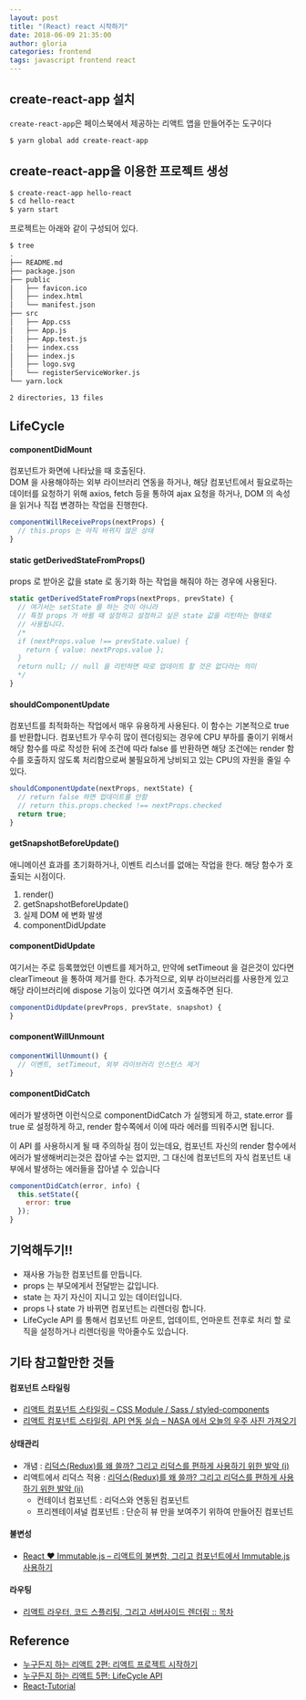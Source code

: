 ```yaml
---
layout: post
title: "(React) react 시작하기"
date: 2018-06-09 21:35:00
author: gloria
categories: frontend
tags: javascript frontend react
---
```


## create-react-app 설치
`create-react-app`은 페이스북에서 제공하는 리액트 앱을 만들어주는 도구이다
```bash
$ yarn global add create-react-app
```

## create-react-app을 이용한 프로젝트 생성
```bash
$ create-react-app hello-react
$ cd hello-react
$ yarn start
```

프로젝트는 아래와 같이 구성되어 있다.
```bash
$ tree
.
├── README.md
├── package.json
├── public
│   ├── favicon.ico
│   ├── index.html
│   └── manifest.json
├── src
│   ├── App.css
│   ├── App.js
│   ├── App.test.js
│   ├── index.css
│   ├── index.js
│   ├── logo.svg
│   └── registerServiceWorker.js
└── yarn.lock

2 directories, 13 files
```

## LifeCycle
#### componentDidMount
컴포넌트가 화면에 나타났을 때 호출된다.  
DOM 을 사용해야하는 외부 라이브러리 연동을 하거나, 해당 컴포넌트에서 필요로하는 데이터를 요청하기 위해 axios, fetch 등을 통하여 ajax 요청을 하거나, DOM 의 속성을 읽거나 직접 변경하는 작업을 진행한다.
```javascript
componentWillReceiveProps(nextProps) {
  // this.props 는 아직 바뀌지 않은 상태
}
```

#### static getDerivedStateFromProps()
props 로 받아온 값을 state 로 동기화 하는 작업을 해줘야 하는 경우에 사용된다.
```javascript
static getDerivedStateFromProps(nextProps, prevState) {
  // 여기서는 setState 를 하는 것이 아니라
  // 특정 props 가 바뀔 때 설정하고 설정하고 싶은 state 값을 리턴하는 형태로
  // 사용됩니다.
  /*
  if (nextProps.value !== prevState.value) {
    return { value: nextProps.value };
  }
  return null; // null 을 리턴하면 따로 업데이트 할 것은 없다라는 의미
  */
}
```

#### shouldComponentUpdate
컴포넌트를 최적화하는 작업에서 매우 유용하게 사용된다.
이 함수는 기본적으로 true 를 반환합니다.
컴포넌트가 무수히 많이 렌더링되는 경우에 CPU 부하를 줄이기 위해서 해당 함수를 따로 작성한 뒤에 조건에 따라 false 를 반환하면 해당 조건에는 render 함수를 호출하지 않도록 처리함으로써 불필요하게 낭비되고 있는 CPU의 자원을 줄일 수 있다.
```javascript
shouldComponentUpdate(nextProps, nextState) {
  // return false 하면 업데이트를 안함
  // return this.props.checked !== nextProps.checked
  return true;
}
```

#### getSnapshotBeforeUpdate()
애니메이션 효과를 초기화하거나, 이벤트 리스너를 없애는 작업을 한다.
해당 함수가 호출되는 시점이다.
1. render()
2. getSnapshotBeforeUpdate()
3. 실제 DOM 에 변화 발생
4. componentDidUpdate

#### componentDidUpdate
여기서는 주로 등록했었던 이벤트를 제거하고, 만약에 setTimeout 을 걸은것이 있다면 clearTimeout 을 통하여 제거를 한다.
추가적으로, 외부 라이브러리를 사용한게 있고 해당 라이브러리에 dispose 기능이 있다면 여기서 호출해주면 된다.
```javascript
componentDidUpdate(prevProps, prevState, snapshot) {
}
```

#### componentWillUnmount
```javascript
componentWillUnmount() {
  // 이벤트, setTimeout, 외부 라이브러리 인스턴스 제거
}
```

#### componentDidCatch
에러가 발생하면 이런식으로 componentDidCatch 가 실행되게 하고, state.error 를 true 로 설정하게 하고, render 함수쪽에서 이에 따라 에러를 띄워주시면 됩니다.

이 API 를 사용하시게 될 때 주의하실 점이 있는데요, 컴포넌트 자신의 render 함수에서 에러가 발생해버리는것은 잡아낼 수는 없지만, 그 대신에 컴포넌트의 자식 컴포넌트 내부에서 발생하는 에러들을 잡아낼 수 있습니다
```javascript
componentDidCatch(error, info) {
  this.setState({
    error: true
  });
}
```

## 기억해두기!!
- 재사용 가능한 컴포넌트를 만듭니다.
- props 는 부모에게서 전달받는 값입니다.
- state 는 자기 자신이 지니고 있는 데이터입니다.
- props 나 state 가 바뀌면 컴포넌트는 리렌더링 합니다.
- LifeCycle API 를 통해서 컴포넌트 마운트, 업데이트, 언마운트 전후로 처리 할 로직을 설정하거나 리렌더링을 막아줄수도 있습니다.

## 기타 참고할만한 것들
#### 컴포넌트 스타일링
- [리액트 컴포넌트 스타일링 – CSS Module / Sass / styled-components](https://velopert.com/3447)
- [리액트 컴포넌트 스타일링, API 연동 실습 – NASA 에서 오늘의 우주 사진 가져오기](https://velopert.com/3503)

#### 상태관리
- 개념 : [리덕스(Redux)를 왜 쓸까? 그리고 리덕스를 편하게 사용하기 위한 발악 (i)](https://velopert.com/3528)
- 리액트에서 리덕스 적용 : [리덕스(Redux)를 왜 쓸까? 그리고 리덕스를 편하게 사용하기 위한 발악 (ii)](https://velopert.com/3533)
  - 컨테이너 컴포넌트 : 리덕스와 연동된 컴포넌트
  - 프리젠테이셔널 컴포넌트 : 단순히 뷰 만을 보여주기 위하여 만들어진 컴포넌트

#### 불변성
- [React ❤️ Immutable.js – 리액트의 불변함, 그리고 컴포넌트에서 Immutable.js 사용하기](https://velopert.com/3486)

#### 라우팅
- [리액트 라우터, 코드 스플리팅, 그리고 서버사이드 렌더링 :: 목차](https://velopert.com/3411)

## Reference
- [누구든지 하는 리액트 2편: 리액트 프로젝트 시작하기](https://velopert.com/3621)
- [누구든지 하는 리액트 5편: LifeCycle API](https://velopert.com/3631)
- [React-Tutorial](https://reactjs.org/tutorial/tutorial.html#help-im-stuck)
